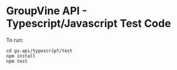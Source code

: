 
# GroupVine API - Typescript/Javascript Test Code

To run:

```
cd gv-api/typescript/test
npm install
npm test
```
